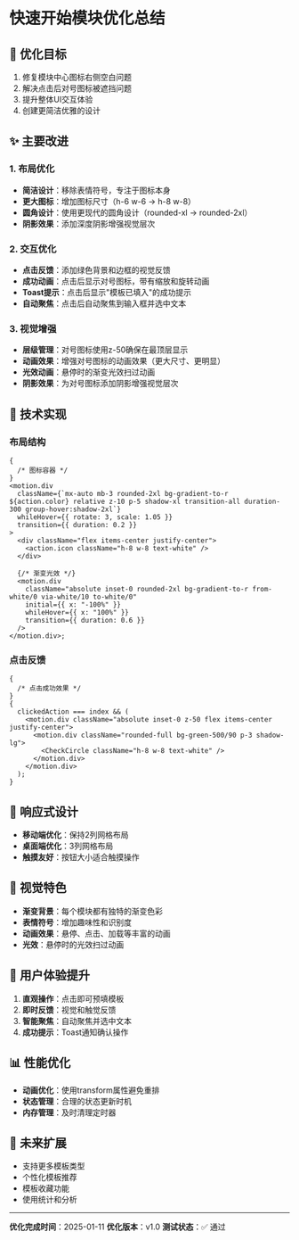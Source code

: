 # 快速开始模块优化总结

## 🎯 优化目标

1. 修复模块中心图标右侧空白问题
2. 解决点击后对号图标被遮挡问题
3. 提升整体UI交互体验
4. 创建更简洁优雅的设计

## ✨ 主要改进

### 1. 布局优化

- **简洁设计**：移除表情符号，专注于图标本身
- **更大图标**：增加图标尺寸（h-6 w-6 → h-8 w-8）
- **圆角设计**：使用更现代的圆角设计（rounded-xl → rounded-2xl）
- **阴影效果**：添加深度阴影增强视觉层次

### 2. 交互优化

- **点击反馈**：添加绿色背景和边框的视觉反馈
- **成功动画**：点击后显示对号图标，带有缩放和旋转动画
- **Toast提示**：点击后显示"模板已填入"的成功提示
- **自动聚焦**：点击后自动聚焦到输入框并选中文本

### 3. 视觉增强

- **层级管理**：对号图标使用z-50确保在最顶层显示
- **动画效果**：增强对号图标的动画效果（更大尺寸、更明显）
- **光效动画**：悬停时的渐变光效扫过动画
- **阴影效果**：为对号图标添加阴影增强视觉层次

## 🔧 技术实现

### 布局结构

```tsx
{
  /* 图标容器 */
}
<motion.div
  className={`mx-auto mb-3 rounded-2xl bg-gradient-to-r ${action.color} relative z-10 p-5 shadow-xl transition-all duration-300 group-hover:shadow-2xl`}
  whileHover={{ rotate: 3, scale: 1.05 }}
  transition={{ duration: 0.2 }}
>
  <div className="flex items-center justify-center">
    <action.icon className="h-8 w-8 text-white" />
  </div>

  {/* 渐变光效 */}
  <motion.div
    className="absolute inset-0 rounded-2xl bg-gradient-to-r from-white/0 via-white/10 to-white/0"
    initial={{ x: "-100%" }}
    whileHover={{ x: "100%" }}
    transition={{ duration: 0.6 }}
  />
</motion.div>;
```

### 点击反馈

```tsx
{
  /* 点击成功效果 */
}
{
  clickedAction === index && (
    <motion.div className="absolute inset-0 z-50 flex items-center justify-center">
      <motion.div className="rounded-full bg-green-500/90 p-3 shadow-lg">
        <CheckCircle className="h-8 w-8 text-white" />
      </motion.div>
    </motion.div>
  );
}
```

## 📱 响应式设计

- **移动端优化**：保持2列网格布局
- **桌面端优化**：3列网格布局
- **触摸友好**：按钮大小适合触摸操作

## 🎨 视觉特色

- **渐变背景**：每个模块都有独特的渐变色彩
- **表情符号**：增加趣味性和识别度
- **动画效果**：悬停、点击、加载等丰富的动画
- **光效**：悬停时的光效扫过动画

## 🚀 用户体验提升

1. **直观操作**：点击即可预填模板
2. **即时反馈**：视觉和触觉反馈
3. **智能聚焦**：自动聚焦并选中文本
4. **成功提示**：Toast通知确认操作

## 📊 性能优化

- **动画优化**：使用transform属性避免重排
- **状态管理**：合理的状态更新时机
- **内存管理**：及时清理定时器

## 🔮 未来扩展

- 支持更多模板类型
- 个性化模板推荐
- 模板收藏功能
- 使用统计和分析

---

**优化完成时间**：2025-01-11
**优化版本**：v1.0
**测试状态**：✅ 通过
